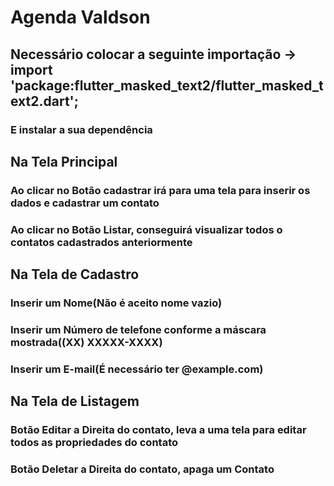 # Agenda Valdson 

## Necessário colocar a seguinte importação -> import 'package:flutter_masked_text2/flutter_masked_text2.dart';
### E instalar a sua dependência

## Na Tela Principal
### Ao clicar no Botão cadastrar irá para uma tela para inserir os dados e cadastrar um contato
### Ao clicar no Botão Listar, conseguirá visualizar todos o contatos cadastrados anteriormente

## Na Tela de Cadastro
### Inserir um Nome(Não é aceito nome vazio)
### Inserir um Número de telefone conforme a máscara mostrada((XX) XXXXX-XXXX)
### Inserir um E-mail(É necessário ter @example.com)

## Na Tela de Listagem
### Botão Editar a Direita do contato, leva a uma tela para editar todos as propriedades do contato
### Botão Deletar a Direita do contato, apaga um Contato